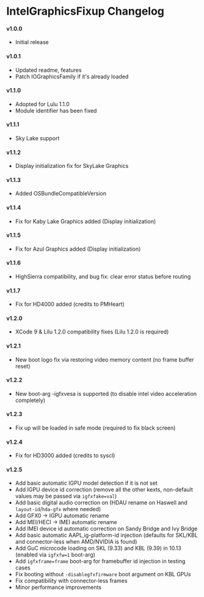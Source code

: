 IntelGraphicsFixup Changelog
============================
#### v1.0.0
- Initial release

#### v1.0.1
- Updated readme, features
- Patch IOGraphicsFamily if it's already loaded

#### v1.1.0
- Adopted for Lulu 1.1.0
- Module identifier has been fixed

#### v1.1.1
- Sky Lake support

#### v1.1.2
- Display initialization fix for SkyLake Graphics

#### v1.1.3
- Added OSBundleCompatibleVersion

#### v1.1.4
- Fix for Kaby Lake Graphics added (Display initialization)

#### v1.1.5
- Fix for Azul Graphics added (Display initialization)

#### v1.1.6
- HighSierra compatibility, and bug fix: clear error status before routing

#### v1.1.7
- Fix for HD4000 added (credits to PMHeart)

#### v1.2.0
- XCode 9 & Lilu 1.2.0 compatibility fixes (Lilu 1.2.0 is required)

#### v1.2.1
- New boot  logo fix via restoring video memory content (no frame buffer reset)

#### v1.2.2
- New boot-arg -igfxvesa is supported (to disable intel video acceleration completely)

#### v1.2.3
- Fix up will be loaded in safe mode (required to fix black screen)

#### v1.2.4
- Fix for HD3000 added (credits to syscl)

#### v1.2.5
- Add basic automatic IGPU model detection if it is not set
- Add IGPU device id correction (remove all the other kexts, non-default values may be passed via `igfxfake=val`)
- Add basic digital audio correction on (HDAU rename on Haswell and `layout-id`/`hda-gfx` where needed)
- Add GFX0 -> IGPU automatic rename
- Add MEI/HECI -> IMEI automatic rename
- Add IMEI device id automatic correction on Sandy Bridge and Ivy Bridge
- Add basic automatic AAPL,ig-platform-id injection (defaults for SKL/KBL and connector-less when AMD/NVIDIA is found)
- Add GuC microcode loading on SKL (9.33) and KBL (9.39) in 10.13 (enabled via `igfxfw=1` boot-arg)
- Add `igfxframe=frame` boot-arg for framebuffer id injection in testing cases
- Fix booting without `-disablegfxfirmware` boot argument on KBL GPUs
- Fix compatibility with connector-less frames
- Minor performance improvements
